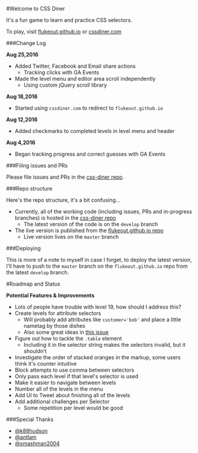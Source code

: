#Welcome to CSS Diner

It's a fun game to learn and practice CSS selectors.

To play, visit [flukeout.github.io](http://flukeout.github.io/) or [cssdiner.com](http://cssdiner.com/)

###Change Log

**Aug 25,2016**
* Added Twitter, Facebook and Email share actions
  * Tracking clicks with GA Events
* Made the level menu and editor area scroll independently
  * Using custom jQuery scroll library

**Aug 18,2016**
* Started using ``cssdiner.com`` to redirect to ``flukeout.github.io``

**Aug 12,2016**
* Added checkmarks to completed levels in level menu and header

**Aug 4,2016**
* Began tracking progress and correct guesses with GA Events


###Filing issues and PRs

Please file issues and PRs in the [css-diner repo](https://github.com/flukeout/css-diner/).

###Repo structure

Here's the repo structure, it's a bit confusing...

* Currently, all of the working code (including issues, PRs and in-progress branches) is hosted in the [css-diner repo](https://github.com/flukeout/css-diner/)
  * The latest version of the code is on the ``develop`` branch
* The live version is published from the [flukeout.github.io repo](https://github.com/flukeout/flukeout.github.io/issues)
  * Live version lives on the ``master`` branch

###Deploying

This is more of a note to myself in case I forget, to deploy the latest version, I'll have to push to the ``master`` branch on the ``flukeout.github.io`` repo from the latest ``develop`` branch.

#Roadmap and Status

**Potential Features & Improvements**

* Lots of people have trouble with level 19, how should I address this?
* Create levels for attribute selectors
  * Will probably add attributes like ``customer='bob'`` and place a little nametag by those dishes
  * Also some great ideas in [this issue](https://github.com/flukeout/css-diner/issues/91)
* Figure out how to tackle the ``.table`` element
  * Including it in the selector string makes the selectors invalid, but it shouldn't
* Investigate the order of stacked oranges in the markup, some users think it's counter intuitive
* Block attempts to use comma between selectors
* Only pass each level if that level's selector is used
* Make it easier to navigate between levels
* Number all of the levels in the menu
* Add UI to Tweet about finishing all of the levels
* Add additional challenges per Selector
  * Some repetition per level would be good

###Special Thanks

* [@k88hudson](https://twitter.com/k88hudson)
* [@antlam](http://www.twitter.com/antlam)
* [@smashman2004](https://twitter.com/smashman2004)

